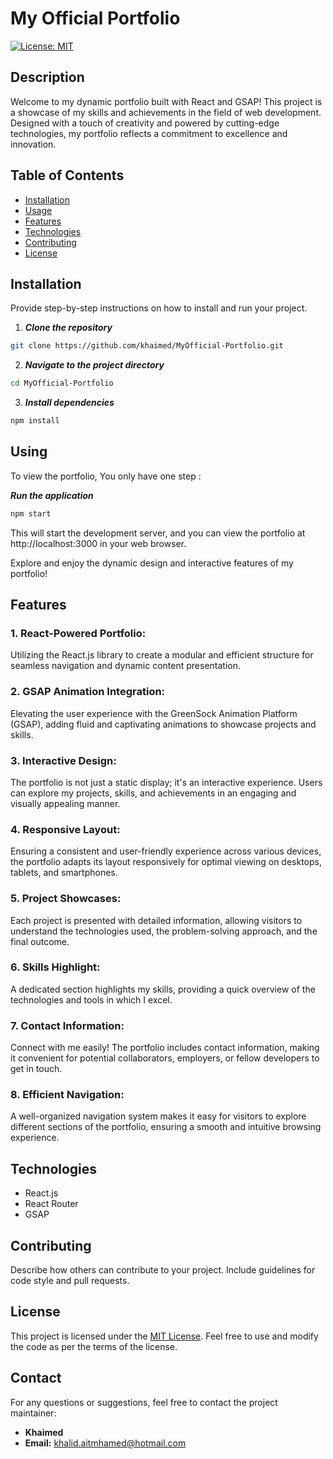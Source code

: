 # My Official Portfolio

[![License: MIT](https://img.shields.io/badge/License-MIT-yellow.svg)](https://opensource.org/licenses/MIT)

## Description

Welcome to my dynamic portfolio built with React and GSAP! This project is a showcase of my skills and achievements in the field of web development. Designed with a touch of creativity and powered by cutting-edge technologies, my portfolio reflects a commitment to excellence and innovation.

## Table of Contents

- [Installation](#Installation)
- [Usage](#usage)
- [Features](#features)
- [Technologies](#technologies)
- [Contributing](#contributing)
- [License](#license)

## Installation

Provide step-by-step instructions on how to install and run your project.

1. ***Clone the repository***

```bash
git clone https://github.com/khaimed/MyOfficial-Portfolio.git
```

2. ***Navigate to the project directory***
   
```bash
cd MyOfficial-Portfolio
```

3. ***Install dependencies***
   
```bash
npm install
```
## Using

To view the portfolio, You only have one step :

***Run the application***
```bash
npm start
```

This will start the development server, and you can view the portfolio at http://localhost:3000 in your web browser.

Explore and enjoy the dynamic design and interactive features of my portfolio!

## Features

### 1. React-Powered Portfolio:
Utilizing the React.js library to create a modular and efficient structure for seamless navigation and dynamic content presentation.

### 2. GSAP Animation Integration:
Elevating the user experience with the GreenSock Animation Platform (GSAP), adding fluid and captivating animations to showcase projects and skills.

### 3. Interactive Design:
The portfolio is not just a static display; it's an interactive experience. Users can explore my projects, skills, and achievements in an engaging and visually appealing manner.

### 4. Responsive Layout:
Ensuring a consistent and user-friendly experience across various devices, the portfolio adapts its layout responsively for optimal viewing on desktops, tablets, and smartphones.

### 5. Project Showcases:
Each project is presented with detailed information, allowing visitors to understand the technologies used, the problem-solving approach, and the final outcome.

### 6. Skills Highlight:
A dedicated section highlights my skills, providing a quick overview of the technologies and tools in which I excel.

### 7. Contact Information:
Connect with me easily! The portfolio includes contact information, making it convenient for potential collaborators, employers, or fellow developers to get in touch.

### 8. Efficient Navigation:
A well-organized navigation system makes it easy for visitors to explore different sections of the portfolio, ensuring a smooth and intuitive browsing experience.

## Technologies

- React.js
- React Router
- GSAP

## Contributing
Describe how others can contribute to your project. Include guidelines for code style and pull requests.

## License
This project is licensed under the [MIT License](LICENSE). Feel free to use and modify the code as per the terms of the license.

## Contact

For any questions or suggestions, feel free to contact the project maintainer:

- **Khaimed**
- **Email:** khalid.aitmhamed@hotmail.com
